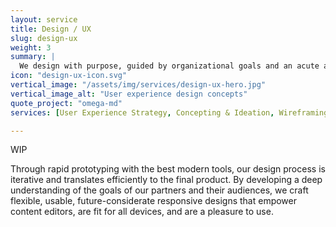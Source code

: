 ```yaml
---
layout: service
title: Design / UX
slug: design-ux
weight: 3
summary: |
  We design with purpose, guided by organizational goals and an acute awareness for all stakeholder desires. We empower site admins to be more productive while crafting a beautiful, pleasant user journey.
icon: "design-ux-icon.svg"
vertical_image: "/assets/img/services/design-ux-hero.jpg"
vertical_image_alt: "User experience design concepts"
quote_project: "omega-md"
services: [User Experience Strategy, Concepting & Ideation, Wireframing & Prototyping, Style Guide Design, Conversion Optimization, Usability & User Testing]

---
```


WIP

Through rapid prototyping with the best modern tools, our design process is iterative and translates efficiently to the final product. By developing a deep understanding of the goals of our partners and their audiences, we craft flexible, usable, future-considerate responsive designs that empower content editors, are fit for all devices, and are a pleasure to use.

